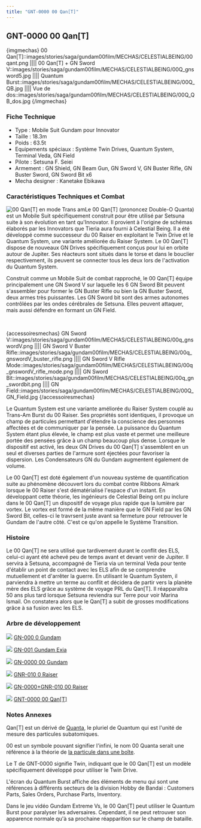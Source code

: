 ```yaml
---
title: "GNT-0000 00 Qan[T]"
---
```


GNT-0000 00 Qan[T]
------------------



{imgmechas}
00 Qan[T]::images/stories/saga/gundam00film/MECHAS/CELESTIALBEING/00qant.png
||||
00 Qan[T] + GN Sword V::images/stories/saga/gundam00film/MECHAS/CELESTIALBEING/00Q\_gnsword5.jpg
||||
Quantum Burst::images/stories/saga/gundam00film/MECHAS/CELESTIALBEING/00Q\_QB.jpg
||||
Vue de dos::images/stories/saga/gundam00film/MECHAS/CELESTIALBEING/00Q\_QB\_dos.jpg
{/imgmechas}

### Fiche Technique


* Type : Mobile Suit Gundam pour Innovator
* Taille : 18.3m
* Poids : 63.5t
* Equipements spéciaux : Système Twin Drives, Quantum System, Terminal Veda, GN Field
* Pilote : Setsuna F. Seiei
* Armement : GN Shield, GN Beam Gun, GN Sword V, GN Buster Rifle, GN Buster Sword, GN Sword Bit x6
* Mecha designer : Kanetake Ebikawa


### Caractéristiques Techniques et Combat


![00 Qan[T] en mode Trans am](/images/stories/saga/gundam00film/MECHAS/CELESTIALBEING/00Q_trans_am.jpg)Le 00 Qan[T] (prononcez Double-O Quanta) est un Mobile Suit spécifiquement construit pour être utilisé par Setsuna suite à son évolution en tant qu'Innovator. Il provient à l'origine de schémas élaborés par les Innovators que Tieria aura fourni à Celestial Being. Il a été développé comme successeur du 00 Raiser en exploitant le Twin Drive et le Quantum System, une variante améliorée du Raiser System. Le 00 Qan[T] dispose de nouveaux GN Drives spécifiquement conçus pour lui en orbite autour de Jupiter. Ses réacteurs sont situés dans le torse et dans le bouclier respectivement, ils peuvent se connecter tous les deux lors de l'activation du Quantum System.


Construit comme un Mobile Suit de combat rapproché, le 00 Qan[T] équipe principalement une GN Sword V sur laquelle les 6 GN Sword Bit peuvent s'assembler pour former le GN Buster Rifle ou bien la GN Buster Sword, deux armes très puissantes. Les GN Sword bit sont des armes autonomes contrôlées par les ondes cérébrales de Setsuna. Elles peuvent attaquer, mais aussi défendre en formant un GN Field.


 



{accessoiresmechas}
GN Sword V::images/stories/saga/gundam00film/MECHAS/CELESTIALBEING/00q\_gnswordV.png
||||
GN Sword V Buster Rifle::images/stories/saga/gundam00film/MECHAS/CELESTIALBEING/00q\_gnswordV\_buster\_rifle.png
||||
GN Sword V Rifle Mode::images/stories/saga/gundam00film/MECHAS/CELESTIALBEING/00q\_gnswordV\_rifle\_mode.png
||||
GN Sword Bit::images/stories/saga/gundam00film/MECHAS/CELESTIALBEING/00q\_gn\_swordbit.png
||||
GN Field::images/stories/saga/gundam00film/MECHAS/CELESTIALBEING/00Q\_GN\_Field.jpg
{/accessoiresmechas}

Le Quantum System est une variante améliorée du Raiser System couplé au Trans-Am Burst du 00 Raiser. Ses propriétés sont identiques, il provoque un champ de particules permettant d'étendre la conscience des personnes affectées et de communiquer par la pensée. La puissance du Quantum System étant plus élevée, le champ est plus vaste et permet une meilleure portée des pensées grâce à un champ beaucoup plus dense. Lorsque le dispositif est activé, les deux GN Drives du 00 Qan[T] s'assemblent en un seul et diverses parties de l'armure sont éjectées pour favoriser la dispersion. Les Condensateurs GN du Gundam augmentent également de volume.



Le 00 Qan[T] est doté également d'un nouveau système de quantification suite au phénomène découvert lors du combat contre Ribbons Almark lorsque le 00 Raiser s'est dématérialisé l'espace d'un instant. En développant cette théorie, les ingénieurs de Celestial Being ont pu inclure dans le 00 Qan[T] un dispositif de voyage plus rapide que la lumière par vortex. Le vortex est formé de la même manière que le GN Field par les GN Sword Bit, celles-ci le travrsent juste avant sa fermeture pour retrouver le Gundam de l'autre côté. C'est ce qu'on appelle le Système Transition.



### Histoire


Le 00 Qan[T] ne sera utilisé que tardivement durant le conflit des ELS, celui-ci ayant été achevé peu de temps avant et devant venir de Jupiter. Il servira à Setsuna, accompagné de Tieria via un terminal Veda pour tente d'établir un point de contact avec les ELS afin de se comprendre mutuellement et d'arrêter la guerre. En utilisant le Quantum System, il parviendra à mettre un terme au conflit et décidera de partir vers la planète mère des ELS grâce au système de voyage PRL du Qan[T]. Il réapparaîtra 50 ans plus tard lorsque Setsuna reviendra sur Terre pour voir Marina Ismail. On constatera alors que le Qan[T] a subit de grosses modifications grâce à sa fusion avec les ELS.


### Arbre de développement




![](/images/stories/saga/gundam00/ms/MINI/gn-000.png)
[GN-000 0 Gundam](ad/gundam-00/gn-000-0-gundam.html)


![](/images/stories/saga/gundam00/ms/MINI/gn-001.png)
[GN-001 Gundam Exia](ad/gundam-00/gn-001-gundam-exia.html)


![](/images/stories/saga/gundam00/ms/MINI/gn-0000.png)
[GN-0000 00 Gundam](ad/gundam-00-s2/gn-0000-00-gundam.html)


![](/images/stories/saga/gundam00/mechas/MINI/S2/0raiser.png)
[GNR-010 0 Raiser](ad/gundam-00-s2/gnr-010-0-raiser.html)


![](/images/stories/saga/gundam00/mechas/MINI/S2/00RAISER.PNG)
[GN-0000+GNR-010 00 Raiser](ad/gundam-00-s2/gn-0000-00-gundam.html)


![](/images/stories/saga/gundam00film/MECHAS/mini/00qant.png)
[GNT-0000 00 Qan[T]](ad/gundam-00-movie/gnt-0000-00-qant.html)


### Notes Annexes


Qan[T] est un dérivé de [Quanta](http://fr.wikipedia.org/wiki/Th%C3%A9orie_des_quanta), le pluriel de Quantum qui est l'unité de mesure des particules subatomiques.  


00 est un symbole pouvant signifier l'infini, le nom 00 Quanta serait une référence à la théorie de [la particule dans une boîte](http://fr.wikipedia.org/wiki/Particule_dans_une_bo%C3%AEte). 


Le T de GNT-0000 signifie Twin, indiquant que le 00 Qan[T] est un modèle spécifiquement développé pour utiliser le Twin Drive.


L'écran du Quantum Burst affiche des éléments de menu qui sont une références à différents secteurs de la division Hobby de Bandai : Customers Parts, Sales Orders, Purchase Parts, Inventory. 


Dans le jeu vidéo Gundam Extreme Vs, le 00 Qan[T] peut utiliser le Quantum Burst pour paralyser les adversaires. Cependant, il ne peut retrouver son apparence normale qu'à sa prochaine réapparition sur le champ de bataille.  


